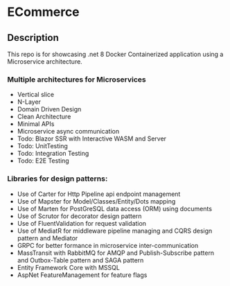 # ECommerce

## Description

This repo is for showcasing .net 8 Docker Containerized application using a Microservice architecture.

### Multiple architectures for Microservices
- Vertical slice
- N-Layer
- Domain Driven Design
- Clean Architecture
- Minimal APIs
- Microservice async communication
- Todo: Blazor SSR with Interactive WASM and Server
- Todo: UnitTesting
- Todo: Integration Testing
- Todo: E2E Testing

### Libraries for design patterns:
- Use of Carter for Http Pipeline api endpoint management
- Use of Mapster for Model/Classes/Entity/Dots mapping
- Use of Marten for PostGreSQL data access (ORM) using documents 
- Use of Scrutor for decorator design pattern
- Use of FluentValidation for request validation
- Use of MediatR for middleware pipeline managing and CQRS design pattern and Mediator
- GRPC for better formance in microservice inter-communication
- MassTransit with RabbitMQ for AMQP and Publish-Subscribe pattern and Outbox-Table pattern and SAGA pattern
- Entity Framework Core with MSSQL
- AspNet FeatureManagement for feature flags